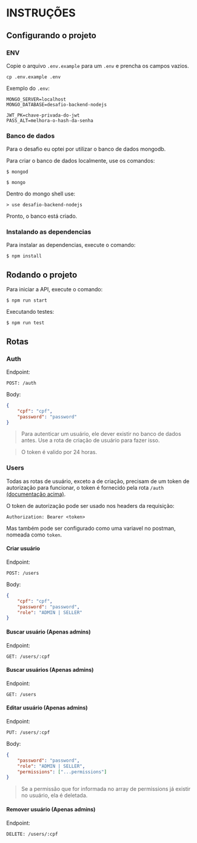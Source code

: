 # INSTRUÇÕES

## Configurando o projeto

### ENV

Copie o arquivo `.env.example` para um `.env` e prencha os campos vazios.

```shell
cp .env.example .env
```

Exemplo do `.env`:

```env
MONGO_SERVER=localhost
MONGO_DATABASE=desafio-backend-nodejs

JWT_PK=chave-privada-do-jwt
PASS_ALT=melhora-o-hash-da-senha
```

### Banco de dados

Para o desafio eu optei por utilizar o banco de dados mongodb.

Para criar o banco de dados localmente, use os comandos:

```shell
$ mongod

$ mongo
```

Dentro do mongo shell use:

```
> use desafio-backend-nodejs
```

Pronto, o banco está criado.

### Instalando as dependencias

Para instalar as dependencias, execute o comando:

```shell
$ npm install
```

## Rodando o projeto

Para iniciar a API, execute o comando:

```shell
$ npm run start
```

Executando testes:

```shell
$ npm run test
```

## Rotas

### Auth

Endpoint:
```shell
POST: /auth
```

Body:
```json
{
	"cpf": "cpf",
	"password": "password"
}
```

> Para autenticar um usuário, ele dever existir no banco de dados antes.
> Use a rota de criação de usuário para fazer isso.

> O token é valido por 24 horas.

### Users

Todas as rotas de usuário, exceto a de criação, precisam de um token de autorização
para funcionar, o token é fornecido pela rota `/auth` [(documentação acima)](#auth).

O token de autorização pode ser usado nos headers da requisição:
```shell
Authorization: Bearer <token>
```

Mas também pode ser configurado como uma variavel no postman, nomeada como `token`.

#### Criar usuário

Endpoint:
```shell
POST: /users
```

Body:
```json
{
	"cpf": "cpf",
	"password": "password",
	"role": "ADMIN | SELLER"
}
```

#### Buscar usuário (Apenas admins)

Endpoint:
```shell
GET: /users/:cpf
```

#### Buscar usuários (Apenas admins)

Endpoint:
```shell
GET: /users
```

#### Editar usuário (Apenas admins)

Endpoint:
```shell
PUT: /users/:cpf
```

Body:
```json
{
	"password": "password",
	"role": "ADMIN | SELLER",
	"permissions": ["...permissions"]
}
```

> Se a permissão que for informada no array de permissions já existir no usuário, ela é deletada.

#### Remover usuário (Apenas admins)

Endpoint:
```shell
DELETE: /users/:cpf
```
